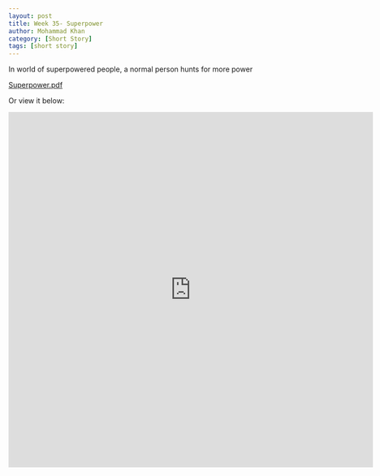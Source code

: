 ```yaml
---
layout: post
title: Week 35- Superpower
author: Mohammad Khan
category: [Short Story]
tags: [short story]
---
```

In world of superpowered people, a normal person hunts for more power


<p><a href="https://drive.google.com/file/d/1BVOCaNDJIsEXDHwhSXVKZ2DZ0lyUd9hF/view?usp=sharing">
Superpower.pdf</a></p>

Or view it below: 
<!-- <embed src="https://drive.google.com/file/d/1mrL8nISYXGzBGAjVw-4hgwagVCEkNMaT/view?usp=sharing#toolbar=0" width="800px" height="2100px" /> -->
<iframe
src="https://drive.google.com/file/d/1BVOCaNDJIsEXDHwhSXVKZ2DZ0lyUd9hF/view?usp=sharing&embedded=true"
style="width:718px; height:700px;" frameborder="0"></iframe>


